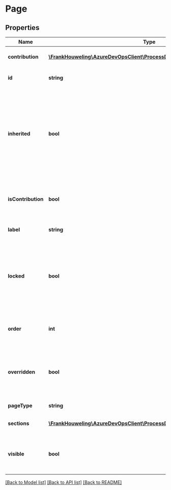 # Page

## Properties
Name | Type | Description | Notes
------------ | ------------- | ------------- | -------------
**contribution** | [**\FrankHouweling\AzureDevOpsClient\ProcessDefinitions\Model\WitContribution**](WitContribution.md) | Contribution for the page. | [optional] 
**id** | **string** | The id for the layout node. | [optional] 
**inherited** | **bool** | A value indicating whether this layout node has been inherited from a parent layout.  This is expected to only be only set by the combiner. | [optional] 
**isContribution** | **bool** | A value indicating if the layout node is contribution are not. | [optional] 
**label** | **string** | The label for the page. | [optional] 
**locked** | **bool** | A value indicating whether any user operations are permitted on this page and the contents of this page | [optional] 
**order** | **int** | Order in which the page should appear in the layout. | [optional] 
**overridden** | **bool** | A value indicating whether this layout node has been overridden by a child layout. | [optional] 
**pageType** | **string** | The icon for the page. | [optional] 
**sections** | [**\FrankHouweling\AzureDevOpsClient\ProcessDefinitions\Model\Section[]**](Section.md) | The sections of the page. | [optional] 
**visible** | **bool** | A value indicating if the page should be hidden or not. | [optional] 

[[Back to Model list]](../README.md#documentation-for-models) [[Back to API list]](../README.md#documentation-for-api-endpoints) [[Back to README]](../README.md)


